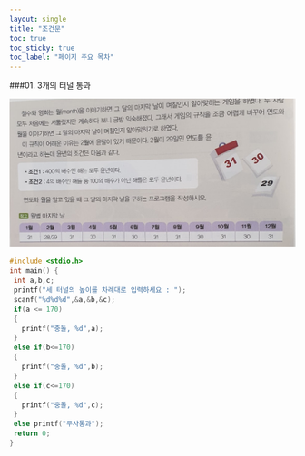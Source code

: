 ```yaml
---
layout: single
title: "조건문"
toc: true
toc_sticky: true
toc_label: "페이지 주요 목차"
---
```

###01. 3개의 터널 통과

![tunnel](/assets/images/im1.jpg)
~~~c
#include <stdio.h>
int main() {
 int a,b,c;
 printf("세 터널의 높이를 차례대로 입력하세요 : ");
 scanf("%d%d%d",&a,&b,&c);
 if(a <= 170)
 {
   printf("충돌, %d",a);
 }
 else if(b<=170)
 {
   printf("충돌, %d",b);
 }
 else if(c<=170)
 {
   printf("충돌, %d",c);
 }
 else printf("무사통과");
 return 0;
}
~~~


